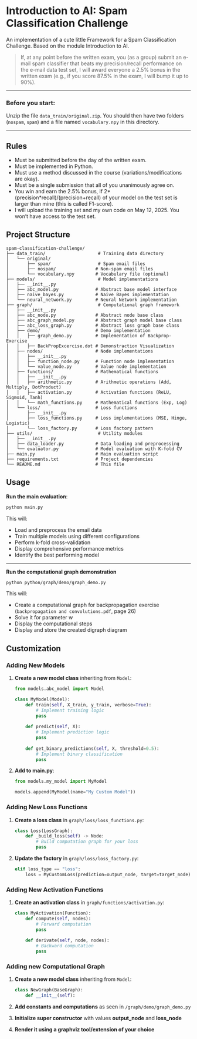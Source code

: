 # Introduction to AI: Spam Classification Challenge

An implementation of a cute little Framework for a Spam Classification Challenge. Based on the module Introduction to AI.

>If, at any point before the written exam, you (as a group) submit an e-mail spam classifier that beats my precision/recall performance on the e-mail data test set, I will award everyone a
2.5% bonus
in the written exam (e.g., if you score 87.5% in the exam, I will bump it up to 90%).

---
### Before you start:
Unzip the file `data_train/original.zip`. You should then have two folders (`nospam`, `spam`) and a file named `vocabulary.npy` in this directory. 

---

## Rules
- Must be submitted before the day of the written exam.
- Must be implemented in Python.
- Must use a method discussed in the course (variations/modifications are okay).
- Must be a single submission that all of you unanimously agree on.
- You win and earn the 2.5% bonus, if 2*(precision*recall)/(precision+recall) of your model on the test set is
larger than mine (this is called F1-score).
- I will upload the training set and my own code on May 12, 2025. You won’t have access to the test set.

##  Project Structure

```
spam-classification-challenge/
├── data_train/                    # Training data directory
│   └── original/
│       ├── spam/                  # Spam email files
│       ├── nospam/               # Non-spam email files
│       └── vocabulary.npy        # Vocabulary file (optional)
├── models/                        # Model implementations
│   ├── __init__.py
│   ├── abc_model.py              # Abstract base model interface
│   ├── naive_bayes.py            # Naive Bayes implementation
│   └── neural_network.py         # Neural Network implementation
├── graph/                         # Computational graph framework
│   ├── __init__.py
│   ├── abc_node.py               # Abstract node base class
│   ├── abc_graph_model.py        # Abstract graph model base class
│   ├── abc_loss_graph.py         # Abstract loss graph base class
│   ├── demo/                     # Demo implementation
│   │   ├── graph_demo.py         # Implementation of Backprop-Exercise
│   │   ├── BackPropExcercise.dot # Demonstraction Visualization
│   ├── nodes/                    # Node implementations
│   │   ├── __init__.py
│   │   ├── function_node.py      # Function node implementation
│   │   └── value_node.py         # Value node implementation
│   ├── functions/                # Mathematical functions
│   │   ├── __init__.py
│   │   ├── arithmetic.py         # Arithmetic operations (Add, Multiply, DotProduct)
│   │   ├── activation.py         # Activation functions (ReLU, Sigmoid, Tanh)
│   │   └── math_functions.py     # Mathematical functions (Exp, Log)
│   └── loss/                     # Loss functions
│       ├── __init__.py
│       ├── loss_functions.py     # Loss implementations (MSE, Hinge, Logistic)
│       └── loss_factory.py       # Loss factory pattern
├── utils/                         # Utility modules
│   ├── __init__.py
│   ├── data_loader.py            # Data loading and preprocessing
│   └── evaluator.py              # Model evaluation with K-fold CV
├── main.py                       # Main evaluation script
├── requirements.txt              # Project dependencies
└── README.md                     # This file
```

## Usage

**Run the main evaluation**:
```bash
python main.py
```

This will:
- Load and preprocess the email data
- Train multiple models using different configurations
- Perform k-fold cross-validation
- Display comprehensive performance metrics
- Identify the best performing model

---
**Run the computational graph demonstration**
```bash
python python/graph/demo/graph_demo.py
```

This will:
- Create a computational graph for backpropagation exercise (`backpropagation and convolutions.pdf`, page 26)
- Solve it for parameter w
- Display the computational steps
- Display and store the created digraph diagram

## Customization

### Adding New Models

1. **Create a new model class** inheriting from `Model`:
   ```python
   from models.abc_model import Model
   
   class MyModel(Model):
       def train(self, X_train, y_train, verbose=True):
           # Implement training logic
           pass
       
       def predict(self, X):
           # Implement prediction logic
           pass
       
       def get_binary_predictions(self, X, threshold=0.5):
           # Implement binary classification
           pass
   ```

2. **Add to main.py**:
   ```python
   from models.my_model import MyModel
   
   models.append(MyModel(name="My Custom Model"))
   ```

### Adding New Loss Functions

1. **Create a loss class** in `graph/loss/loss_functions.py`:
   ```python
   class Loss(LossGraph):
       def _build_loss(self) -> Node:
           # Build computation graph for your loss
           pass
   ```

2. **Update the factory** in `graph/loss/loss_factory.py`:
   ```python
   elif loss_type == "loss":
       loss = MyCustomLoss(prediction=output_node, target=target_node).get_loss_node()
   ```

### Adding New Activation Functions

1. **Create an activation class** in `graph/functions/activation.py`:
   ```python
   class MyActivation(Function):
       def compute(self, nodes):
           # Forward computation
           pass
       
       def derivate(self, node, nodes):
           # Backward computation
           pass
   ```
   
### Adding new Computational Graph

1. **Create a new model class** inheriting from `Model`:
   ```python
   class NewGraph(BaseGraph):
       def __init__(self):
   ```

2. **Add constants and computations** as seen in `/graph/demo/graph_demo.py`

3. **Initialize super constructor** with values **output_node** and **loss_node**

4. **Render it using a graphviz tool/extension of your choice** 